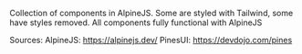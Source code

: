 Collection of components in AlpineJS. Some are styled with Tailwind, some have styles removed. All components fully functional with AlpineJS

Sources: 
    AlpineJS: https://alpinejs.dev/
    PinesUI: https://devdojo.com/pines
